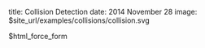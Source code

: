title: Collision Detection
date: 2014 November 28
image: $site_url/examples/collisions/collision.svg


<div class="container-fluid">
  <div class="row">
    <div class="col-sm-10">
      <div data-options="gexamples.force1" style="width: 100%;" giotto-force></div>
    </div>
    <div class="col-sm-2 small">
    <div data-jstats></div>
      $html_force_form
    </div>
  </div>
</div>
